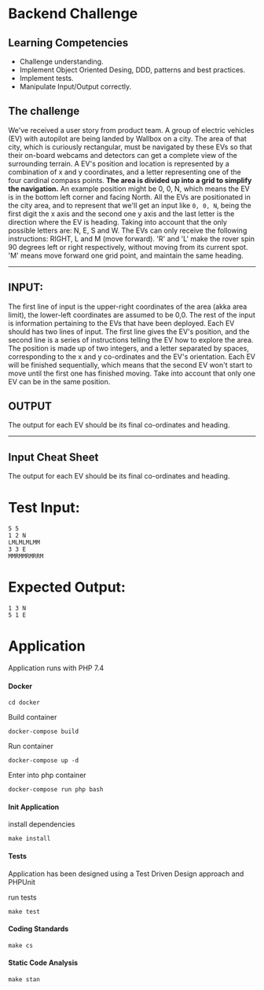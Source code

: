 # Backend Challenge

## Learning Competencies
- Challenge understanding.
- Implement Object Oriented Desing, DDD, patterns and best practices.
- Implement tests.
- Manipulate Input/Output correctly.

## The challenge
We've received a user story from product team.
A group of electric vehicles (EV) with autopilot are being landed by Wallbox on a city.
The area of that city, which is curiously rectangular, must be navigated by these EVs so that their on-board webcams and detectors can get a complete view of the surrounding terrain.
A EV's position and location is represented by a combination of x and y coordinates, and a letter representing one of the four cardinal compass points.
**The area is divided up into a grid to simplify the navigation.** An example position might be 0, 0, N, which means the EV is in the bottom left corner and facing North.
All the EVs are positionated in the city area, and to represent that we'll get an input like `0, 0, N`, being the first digit the x axis and the second one y axis and the last letter is the direction where the EV is heading.
Taking into account that the only possible letters are: N, E, S and W.
The EVs can only receive the following instructions: RIGHT, L and M (move forward).
'R' and 'L' make the rover spin 90 degrees left or right respectively, without moving from its current spot. 'M' means move forward one grid point, and maintain the same heading.

---

## INPUT:
The first line of input is the upper-right coordinates of the area (akka area limit), the lower-left coordinates are assumed to be 0,0.
The rest of the input is information pertaining to the EVs that have been deployed. Each EV should has two lines of input.
The first line gives the EV's position, and the second line is a series of instructions telling the EV how to explore the area.
The position is made up of two integers, and a letter separated by spaces, corresponding to the x and y co-ordinates and the EV's orientation.
Each EV will be finished sequentially, which means that the second EV won't start to move until the first one has finished moving.
Take into account that only one EV can be in the same position.

## OUTPUT
The output for each EV should be its final co-ordinates and heading.

---

## Input Cheat Sheet
The output for each EV should be its final co-ordinates and heading.

# Test Input:
```
5 5
1 2 N
LMLMLMLMM
3 3 E
MMRMMRMRRM
```

# Expected Output:
```
1 3 N
5 1 E
```


# Application
Application runs with PHP 7.4

#### Docker

```
cd docker
```

Build container
```
docker-compose build
```

Run container
```
docker-compose up -d
```

Enter into php container
```
docker-compose run php bash
```

#### Init Application

install dependencies
```
make install
``` 

#### Tests

Application has been designed using a Test Driven Design approach and PHPUnit

run tests
```
make test
``` 

#### Coding Standards

```
make cs
``` 

#### Static Code Analysis

```
make stan
``` 
